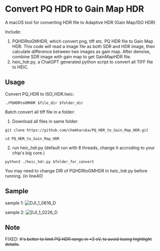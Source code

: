 # Convert PQ HDR to Gain Map HDR

A macOS tool for converting HDR file to Adaptive HDR (Gain Map/ISO HDR)

Include:

1. PQHDRtoGMHDR, which convert png, tiff etc. PQ HDR file to Gain Map HDR. This code will read a image file as both SDR and HDR image, then calculate difference between two images as gain map. After denoise, combine SDR image with gain map to get GainMapHDR file.
2. heic_hdr.py, a ChatGPT generated python script to convert all TIFF file to HEIC.

## Usage

Convert PQ_HDR to ISO_HDR.heic:

`./PQHDRtoGMHDR $file_dir $folder_dir`

Batch convert all tiff file in a folder:

1. Download all files in same folder:

`git clone https://github.com/chemharuka/PQ_HDR_to_Gain_Map_HDR.git`

`cd PQ_HDR_to_Gain_Map_HDR`

2. run heic_hdr.py (default run with 8 threads, change it accroding to your chip's big core.)

`python3 ./heic_hdr.py $folder_for_convert`

You may need to change DIR of PQHDRtoGMHDR in heic_hdr.py before running. (in line40)

## Sample

sample 1:
![DJI_1_0616_D](https://github.com/user-attachments/assets/da00b25d-b1b8-4e34-a0b8-20653e787f72)

sample 2:
![DJI_1_0226_D](https://github.com/user-attachments/assets/b542e146-b2fc-48c9-9021-0dc469203bad)


## Note

FIXED: ~~It's better to limit PQ HDR range in +2 eV, to avoid losing hightlight details.~~
